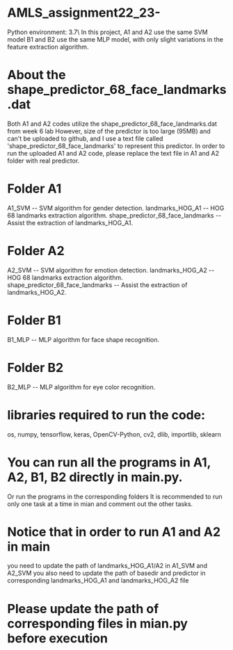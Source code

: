 # AMLS_assignment22_23-
Python environment: 3.7\\
In this project, A1 and A2 use the same SVM model
B1 and B2 use the same MLP model, with only slight variations in 
the feature extraction algorithm.

# About the shape_predictor_68_face_landmarks.dat
Both A1 and A2 codes utilize the shape_predictor_68_face_landmarks.dat from week 6 lab
However, size of the predictor is too large (95MB) and can't be uploaded to github, and I
use a text file called 'shape_predictor_68_face_landmarks' to represent this predictor.
In order to run the uploaded A1 and A2 code, please replace the text file in A1 and A2 folder
with real predictor.

# Folder A1
A1_SVM -- SVM algorithm for gender detection.
landmarks_HOG_A1 -- HOG 68 landmarks extraction algorithm.
shape_predictor_68_face_landmarks -- Assist the extraction of landmarks_HOG_A1.

# Folder A2
A2_SVM -- SVM algorithm for emotion detection.
landmarks_HOG_A2 -- HOG 68 landmarks extraction algorithm.
shape_predictor_68_face_landmarks -- Assist the extraction of landmarks_HOG_A2.

# Folder B1
B1_MLP -- MLP algorithm for face shape recognition.

# Folder B2
B2_MLP -- MLP algorithm for eye color recognition.


# libraries required to run the code:
os, numpy, tensorflow, keras, OpenCV-Python, cv2, dlib, importlib, sklearn

# You can run all the programs in A1, A2, B1, B2 directly in main.py.
Or run the programs in the corresponding folders
It is recommended to run only one task at a time in mian and comment out the other tasks.

# Notice that in order to run A1 and A2 in main
you need to update the path of landmarks_HOG_A1/A2 in A1_SVM and A2_SVM
you also need to update the path of basedir and predictor in corresponding landmarks_HOG_A1 and landmarks_HOG_A2 file

# Please update the path of corresponding files in mian.py before execution
